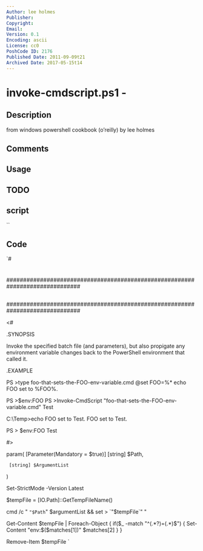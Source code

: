 ```yaml
---
Author: lee holmes
Publisher: 
Copyright: 
Email: 
Version: 0.1
Encoding: ascii
License: cc0
PoshCode ID: 2176
Published Date: 2011-09-09t21
Archived Date: 2017-05-15t14
---
```


# invoke-cmdscript.ps1 - 

## Description

from windows powershell cookbook (o’reilly) by lee holmes

## Comments



## Usage



## TODO



## script

``

## Code

`#
 #
 ##############################################################################
 ##
 ##
 ##
 ##############################################################################
 
 <#
 
 .SYNOPSIS
 
 Invoke the specified batch file (and parameters), but also propigate any
 environment variable changes back to the PowerShell environment that
 called it.
 
 .EXAMPLE
 
 PS >type foo-that-sets-the-FOO-env-variable.cmd
 @set FOO=%*
 echo FOO set to %FOO%.
 
 PS >$env:FOO
 PS >Invoke-CmdScript "foo-that-sets-the-FOO-env-variable.cmd" Test
 
 C:\Temp>echo FOO set to Test.
 FOO set to Test.
 
 PS > $env:FOO
 Test
 
 #>
 
 param(
     [Parameter(Mandatory = $true)]
     [string] $Path,
 
     [string] $ArgumentList
 )
 
 Set-StrictMode -Version Latest
 
 $tempFile = [IO.Path]::GetTempFileName()
 
 cmd /c " `"$Path`" $argumentList && set > `"$tempFile`" "
 
 Get-Content $tempFile | Foreach-Object {
     if($_ -match "^(.*?)=(.*)$")
     {
         Set-Content "env:\$($matches[1])" $matches[2]
     }
 }
 
 Remove-Item $tempFile
`

